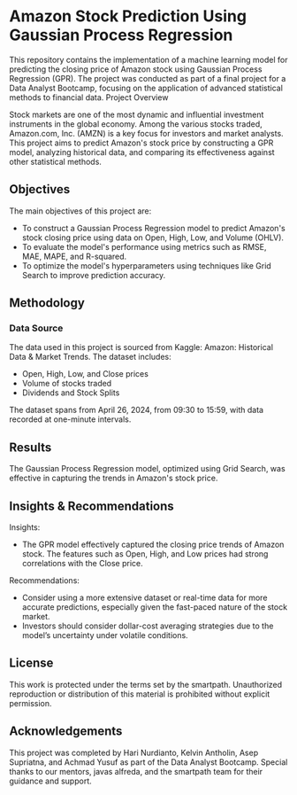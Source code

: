 # Amazon Stock Prediction Using Gaussian Process Regression

This repository contains the implementation of a machine learning model for predicting the closing price of Amazon stock using Gaussian Process Regression (GPR). The project was conducted as part of a final project for a Data Analyst Bootcamp, focusing on the application of advanced statistical methods to financial data.
Project Overview

Stock markets are one of the most dynamic and influential investment instruments in the global economy. Among the various stocks traded, Amazon.com, Inc. (AMZN) is a key focus for investors and market analysts. This project aims to predict Amazon's stock price by constructing a GPR model, analyzing historical data, and comparing its effectiveness against other statistical methods.

## Objectives

The main objectives of this project are:

- To construct a Gaussian Process Regression model to predict Amazon's stock closing price using data on Open, High, Low, and Volume (OHLV).
- To evaluate the model's performance using metrics such as RMSE, MAE, MAPE, and R-squared.
- To optimize the model's hyperparameters using techniques like Grid Search to improve prediction accuracy.

## Methodology

### Data Source

The data used in this project is sourced from Kaggle: Amazon: Historical Data & Market Trends. The dataset includes:

- Open, High, Low, and Close prices
- Volume of stocks traded
- Dividends and Stock Splits

The dataset spans from April 26, 2024, from 09:30 to 15:59, with data recorded at one-minute intervals.

## Results

The Gaussian Process Regression model, optimized using Grid Search, was effective in capturing the trends in Amazon's stock price.

## Insights & Recommendations

Insights: 
- The GPR model effectively captured the closing price trends of Amazon stock. The features such as Open, High, and Low prices had strong correlations with the Close price.

Recommendations:
- Consider using a more extensive dataset or real-time data for more accurate predictions, especially given the fast-paced nature of the stock market.
- Investors should consider dollar-cost averaging strategies due to the model’s uncertainty under volatile conditions.

## License

This work is protected under the terms set by the smartpath. Unauthorized reproduction or distribution of this material is prohibited without explicit permission.

## Acknowledgements

This project was completed by Hari Nurdianto, Kelvin Antholin, Asep Supriatna, and Achmad Yusuf as part of the Data Analyst Bootcamp. Special thanks to our mentors, javas alfreda, and the smartpath team for their guidance and support.
